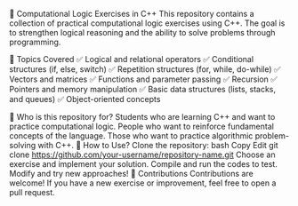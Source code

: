📘 Computational Logic Exercises in C++
This repository contains a collection of practical computational logic exercises using C++. The goal is to strengthen logical reasoning and the ability to solve problems through programming.

📌 Topics Covered
✅ Logical and relational operators
✅ Conditional structures (if, else, switch)
✅ Repetition structures (for, while, do-while)
✅ Vectors and matrices
✅ Functions and parameter passing
✅ Recursion
✅ Pointers and memory manipulation
✅ Basic data structures (lists, stacks, and queues)
✅ Object-oriented concepts

🎯 Who is this repository for?
Students who are learning C++ and want to practice computational logic.
People who want to reinforce fundamental concepts of the language.
Those who want to practice algorithmic problem-solving with C++.
🚀 How to Use?
Clone the repository:
bash
Copy
Edit
git clone https://github.com/your-username/repository-name.git
Choose an exercise and implement your solution.
Compile and run the codes to test.
Modify and try new approaches!
🤝 Contributions
Contributions are welcome! If you have a new exercise or improvement, feel free to open a pull request.

